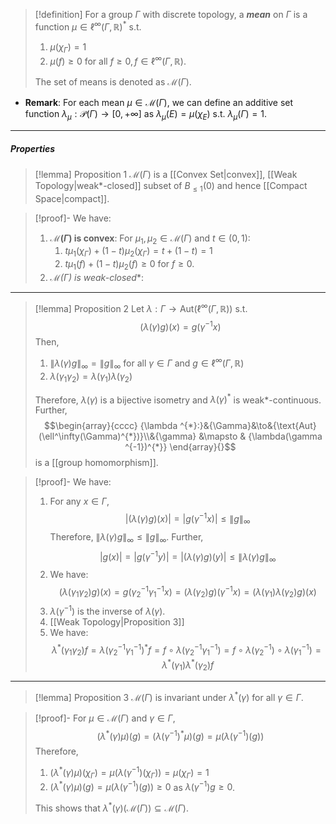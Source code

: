 > [!definition]
> For a group $\Gamma$ with discrete topology, a ***mean*** on $\Gamma$ is a function $\mu\in \ell^\infty(\Gamma,\mathbb{R})^{*}$ s.t.
> 1. $\mu(\chi_{\Gamma})=1$
> 2. $\mu(f)\geq 0$ for all $f\geq 0,f\in\ell^\infty(\Gamma,\mathbb{R})$.
> 
> The set of means is denoted as $\mathcal{M}(\Gamma)$.
- **Remark**: For each mean $\mu\in\mathcal{M}(\Gamma)$, we can define an additive set function $\lambda_{\mu}:\mathcal{P}(\Gamma)\to[0,+\infty]$ as $\lambda_{\mu}(E)=\mu(\chi_{E})$ s.t. $\lambda_{\mu}(\Gamma)=1$.
---
##### Properties
> [!lemma] Proposition 1
> $\mathcal{M}(\Gamma)$ is a [[Convex Set|convex]], [[Weak Topology|weak*-closed]] subset of $B_{\leq 1}(0)$ and hence [[Compact Space|compact]]. 

> [!proof]-
> We have:
> 1. **$\mathcal{M}(\Gamma)$ is convex**:
>    For $\mu_{1},\mu_{2}\in \mathcal{M}(\Gamma)$ and $t\in(0,1)$:
>    1. $t\mu_{1}(\chi_{\Gamma})+(1-t)\mu_{2}(\chi_{\Gamma})=t+(1-t)=1$
>    2. $t\mu_{1}(f)+(1-t)\mu_{2}(f)\geq 0$ for $f\geq 0$.
> 2. **$\mathcal{M}(\Gamma)$ is weak*-closed**:
---
> [!lemma] Proposition 2
> Let $\lambda:\Gamma\to \text{Aut}(\ell^\infty(\Gamma,\mathbb{R}))$ s.t. $$(\lambda(\gamma)g)(x)=g(\gamma ^{-1}x)$$Then, 
> 1. $\left\| \lambda(\gamma)g \right\|_{\infty}=\left\| g \right\|_{\infty}$ for all $\gamma\in \Gamma$ and $g\in \ell^\infty(\Gamma,\mathbb{R})$
> 2. $\lambda(\gamma_{1}\gamma_{2})=\lambda(\gamma_{1})\lambda(\gamma_{2})$
> 
> Therefore, $\lambda(\gamma)$ is a bijective isometry and $\lambda(\gamma)^{*}$ is weak\*-continuous. Further, $$\begin{array}{cccc} {\lambda ^{*}:}&{\Gamma}&\to&{\text{Aut}(\ell^\infty(\Gamma)^{*})}\\&{\gamma} &\mapsto & {\lambda(\gamma ^{-1})^{*}} \end{array}{}$$is a [[group homomorphism]].

> [!proof]-
> We have: 
> 1. For any $x\in \Gamma$,$$\left| (\lambda(\gamma)g)(x) \right| =\left| g(\gamma ^{-1}x) \right| \leq \left\| g \right\| _{\infty}$$Therefore, $\left\| \lambda(\gamma)g \right\|_{\infty}\leq \left\| g \right\|_{\infty}$. Further, $$\left| g(x) \right| =\left| g(\gamma ^{-1}y) \right| =\left| (\lambda(\gamma)g)(y) \right|\leq \left\| \lambda(\gamma)g \right\| _{\infty} $$
> 2. We have: $$(\lambda(\gamma_{1}\gamma_{2})g)(x)=g(\gamma_{2}^{-1}\gamma_{1}^{-1}x)=(\lambda(\gamma_{2})g)(\gamma ^{-1}x)=(\lambda(\gamma_{1})\lambda(\gamma_{2})g)(x)$$
> 3. $\lambda(\gamma ^{-1})$ is the inverse of $\lambda(\gamma)$. 
> 4. [[Weak Topology|Proposition 3]]
> 5. We have: $$\lambda ^{*}(\gamma_{1}\gamma_{2})f=\lambda(\gamma_{2}^{-1}\gamma_{1}^{-1})^{*}f=f\circ \lambda(\gamma_{2}^{-1}\gamma_{1}^{-1})=f\circ \lambda(\gamma_{2}^{-1})\circ \lambda(\gamma_{1}^{-1})=\lambda ^{*}(\gamma_{1})\lambda ^{*}(\gamma_{2})f$$
---
> [!lemma] Proposition 3
> $\mathcal{M}(\Gamma)$ is invariant under $\lambda ^{*}(\gamma)$ for all $\gamma\in \Gamma$.

> [!proof]-
> For $\mu\in \mathcal{M}(\Gamma)$ and $\gamma\in \Gamma$, $$(\lambda ^{*}(\gamma)\mu)(g)=(\lambda(\gamma ^{-1})^{*}\mu)(g)=\mu (\lambda(\gamma ^{-1})(g))$$Therefore,
> 1. $(\lambda ^{*}(\gamma)\mu)(\chi_{\Gamma})=\mu(\lambda(\gamma ^{-1})(\chi_{\Gamma}))=\mu(\chi_{\Gamma})=1$
> 2. $(\lambda ^{*}(\gamma)\mu)(g)=\mu(\lambda(\gamma ^{-1})(g))\geq 0$ as $\lambda(\gamma^{-1})g\geq 0$. 
> 
> This shows that $\lambda ^{*}(\gamma)(\mathcal{M}(\Gamma))\subseteq \mathcal{M}(\Gamma)$.

